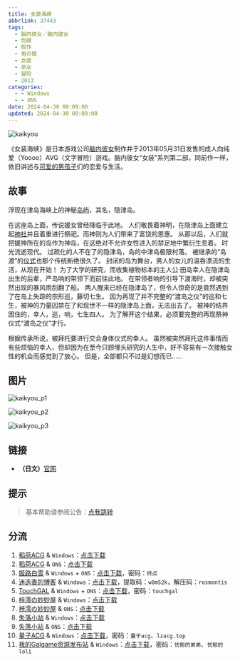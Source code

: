 ```yaml
---
title: 女装海峡
abbrlink: 37443
tags:
  - 脳内彼女／脑内彼女
  - 伪娘
  - 拔作
  - 男の娘
  - 女装
  - 巫女
  - 冒险
  - 2013
categories:
  - - Windows
  - - ONS
date: 2024-04-30 00:09:00
updated: 2024-04-30 00:09:00
---
```


![kaikyou](https://unpkg.com/galgame/img/kaikyou.webp)

《女装海峡》是日本游戏公司[脑内彼女](https://zh.moegirl.org.cn/脑内彼女)制作并于2013年05月31日发售的成人向纯爱（Yoooo）AVG（文字冒险）游戏。脑内彼女“女装”系列第二部，同前作一样，依旧讲述与[可爱的男孩子](https://zh.moegirl.org.cn/伪娘)们的恋爱与生活。

<!-- more -->

## 故事

浮现在津岛海峡上的神秘[岛屿](https://zh.moegirl.org.cn/岛屿)，其名，隐津岛。

在这座岛上面，传说媛女曾经降临于此地。
人们敬畏着神明，在隐津岛上面建立起[神社](https://zh.moegirl.org.cn/神社)并且着重进行祭祀。而神则为人们带来了富饶的恩惠。
从那以后，人们就把媛神所在的岛作为神岛，在这绝对不允许女性进入的禁足地中繁衍生息着。
时光流逝现代。
过疏化的人不在了的隐津岛，岛的中津岛极限村落。
被继承的“岛渡”的[仪式](https://zh.moegirl.org.cn/仪式)也那个传统断绝很久了。
封闭的岛为舞台，男人的女儿的温吞漂流的生活，从现在开始！
为了大学的研究，而收集植物标本的主人公·田岛幸人在隐津岛出生的后辈，严岛响的带领下而前往此地。
在带领者响的引导下渡海时，却被突然出现的暴风雨刮翻了船。
两人醒来已经在隐津岛了，但令人惊奇的是竟然遇到了在岛上失踪的宗形巡，藤切七生。
因为再现了并不完整的“渡岛之仪”的巡和七生，被神的力量囚禁在了和现世不一样的隐津岛上面，无法出去了。
被神的结界困住的，幸人，巡，响，七生四人。
为了解开这个结果，必须要完整的再现祭神仪式“渡岛之仪”才行。

根据传承所说，被拜托要进行交合身体仪式的幸人。
虽然被突然拜托这件事情而有些烦恼的幸人，但却因为在至今只顾埋头研究的人生中，好不容易有一次接触女性的机会而感觉到了放心。
但是，全部都只不过是幻想而已……

## 图片

![kaikyou_p1](https://unpkg.com/galgame/img/kaikyou_p1.webp)

![kaikyou_p2](https://unpkg.com/galgame/img/kaikyou_p2.webp)

![kaikyou_p3](https://unpkg.com/galgame/img/kaikyou_p3.webp)

## 链接

- **（日文）**[官网](https://www.noukano.com/kaikyou/)

## 提示

> 基本帮助请参阅公告：[点我跳转](/p/announcement/)

## 分流

1. [稻荷ACG](https://amoebi.com/) & `Windows`：[点击下载](https://sakustar.top/art/2581)
2. [稻荷ACG](https://amoebi.com/) & `ONS`：[点击下载](https://sakustar.top/art/2804)
3. [姬路白雪](https://pan.jlbx.xyz/) & `Windows` + `ONS`：[点击下载](https://pan.jlbx.xyz/?s=%E5%A5%B3%E8%A3%85%E6%B5%B7%E5%B3%A1)，密码：`终点`
4. [迷迭香的博客](https://rosmontis.com/) & `Windows`：[点击下载](https://azure-drive.rosmontis.com/s/Bn0Cq)，提取码：`w8m52k`，解压码：`rosmontis`
5. [TouchGAL](https://touchgal.net/) & `Windows` + `ONS`：[点击下载](https://pan.touchgal.net/s/v39uW)，密码：`touchgal`
6. [梓澪の妙妙屋](https://zi0.cc/) & `Windows`：[点击下载](https://zi0.cc/d/%60%E3%80%90%E5%90%88%E9%9B%86%E7%B3%BB%E5%88%97%E3%80%91/%E6%B1%89%E5%8C%96galgame%E4%BC%9A%E7%A4%BE%E5%90%88%E9%9B%86/%E6%B1%89%E5%8C%96%E4%BC%9A%E7%A4%BE%E5%90%88%E9%9B%86%E9%83%A8%E5%88%86%20part5/Base%20Unit/%5B130531%5D%5B%E8%84%B3%E5%86%85%E5%BD%BC%E5%A5%B3%5D%20%E5%A5%B3%E8%A3%85%E6%B5%B7%E5%B3%A1.rar?sign=C8R8J3qy-x58-AMy8LSxIAsDy4grxHJkBvp0B6xg8oY=:0)
7. [梓澪の妙妙屋](https://zi0.cc/) & `ONS`：[点击下载](https://zi0.cc/d/%60%E3%80%90%E5%BD%92%20%E6%A1%A3%E3%80%91/%E3%80%90ONS%E5%90%88%E9%9B%86%E3%80%91/%5B%E8%84%B3%E5%86%85%E5%BD%BC%E5%A5%B3%5D%E5%A5%B3%E8%A3%85%E6%B5%B7%E5%B3%A1.7z?sign=hz6auvGZ8mcHsqDwa5uuzgN0cLX4lBOJ_wxXDUOkcN8=:0)
8. [失落小站](https://www.shinnku.com/) & `Windows`：[点击下载](https://www.shinnku.com/api/download/0/win/%E5%A5%B3%E8%A3%85%E6%B5%B7%E5%B3%A1.7z)
9. [失落小站](https://www.shinnku.com/) & `ONS`：[点击下载](https://www.shinnku.com/api/download/0/ons/%E5%A5%B3%E8%A3%85%E6%B5%B7%E5%B3%A1.zip)
10. [量子ACG](https://lzacg.org/) & `Windows`：[点击下载](https://lzacg.org/3535)，密码：`量子acg`、`lzacg.top`
11. [我的Galgame资源发布站](https://www.ttloli.com/) & `Windows`：[点击下载](https://www.ttloli.com/nvzhuanghaixia.html)，密码：`忧郁的弟弟`、`忧郁的loli`
